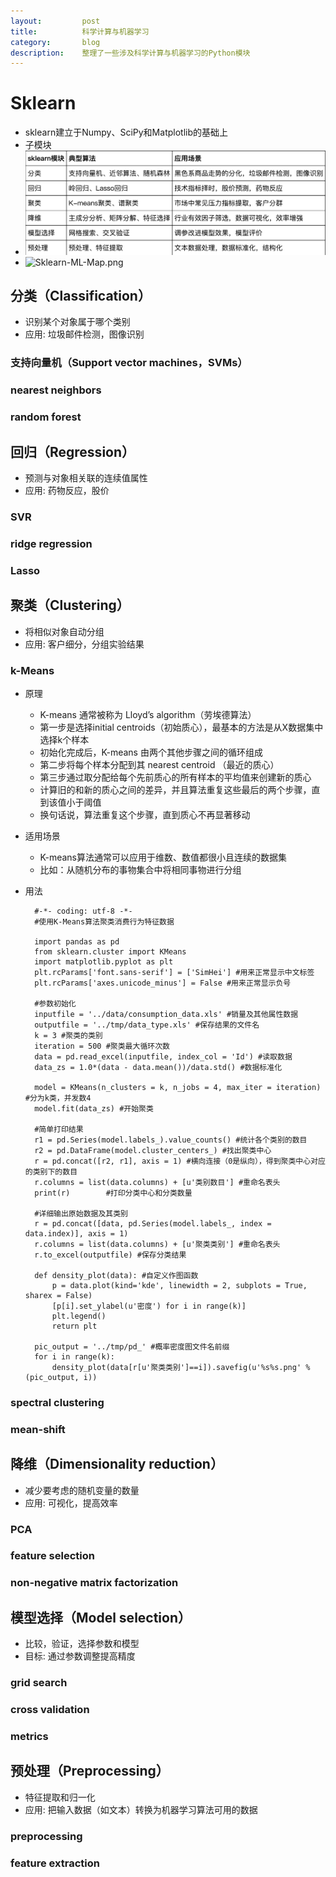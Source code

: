 ```yaml
---
layout:         post
title:          科学计算与机器学习
category:       blog
description:    整理了一些涉及科学计算与机器学习的Python模块
---
```


# Sklearn
- sklearn建立于Numpy、SciPy和Matplotlib的基础上
- 子模块
- ![Sklearn-Table.png](https://raw.githubusercontent.com/wu-wenxiang/Media-WebLink/master/qiniu/b65bd14fca944fbcbf582a5e0c60b3f5-Sklearn-Table.png)
- ![Sklearn-ML-Map.png](http://scikit-learn.org/stable/_static/ml_map.png)

## 分类（Classification）
- 识别某个对象属于哪个类别
- 应用: 垃圾邮件检测，图像识别

### 支持向量机（Support vector machines，SVMs）

### nearest neighbors

### random forest

## 回归（Regression）
- 预测与对象相关联的连续值属性
- 应用: 药物反应，股价

### SVR

### ridge regression

### Lasso

## 聚类（Clustering）
- 将相似对象自动分组
- 应用: 客户细分，分组实验结果

### k-Means
- 原理
	- K-means 通常被称为 Lloyd’s algorithm（劳埃德算法）
	- 第一步是选择initial centroids（初始质心），最基本的方法是从X数据集中选择k个样本
	- 初始化完成后，K-means 由两个其他步骤之间的循环组成
	- 第二步将每个样本分配到其 nearest centroid （最近的质心）
	- 第三步通过取分配给每个先前质心的所有样本的平均值来创建新的质心
	- 计算旧的和新的质心之间的差异，并且算法重复这些最后的两个步骤，直到该值小于阈值
	- 换句话说，算法重复这个步骤，直到质心不再显著移动
- 适用场景
	- K-means算法通常可以应用于维数、数值都很小且连续的数据集
	- 比如：从随机分布的事物集合中将相同事物进行分组
- 用法

		#-*- coding: utf-8 -*-
		#使用K-Means算法聚类消费行为特征数据
		
		import pandas as pd
		from sklearn.cluster import KMeans
		import matplotlib.pyplot as plt
		plt.rcParams['font.sans-serif'] = ['SimHei'] #用来正常显示中文标签
		plt.rcParams['axes.unicode_minus'] = False #用来正常显示负号
		
		#参数初始化
		inputfile = '../data/consumption_data.xls' #销量及其他属性数据
		outputfile = '../tmp/data_type.xls' #保存结果的文件名
		k = 3 #聚类的类别
		iteration = 500 #聚类最大循环次数
		data = pd.read_excel(inputfile, index_col = 'Id') #读取数据
		data_zs = 1.0*(data - data.mean())/data.std() #数据标准化
		
		model = KMeans(n_clusters = k, n_jobs = 4, max_iter = iteration) #分为k类，并发数4
		model.fit(data_zs) #开始聚类
		
		#简单打印结果
		r1 = pd.Series(model.labels_).value_counts() #统计各个类别的数目
		r2 = pd.DataFrame(model.cluster_centers_) #找出聚类中心
		r = pd.concat([r2, r1], axis = 1) #横向连接（0是纵向），得到聚类中心对应的类别下的数目
		r.columns = list(data.columns) + [u'类别数目'] #重命名表头
		print(r)        #打印分类中心和分类数量
		
		#详细输出原始数据及其类别
		r = pd.concat([data, pd.Series(model.labels_, index = data.index)], axis = 1)
		r.columns = list(data.columns) + [u'聚类类别'] #重命名表头
		r.to_excel(outputfile) #保存分类结果
		
		def density_plot(data): #自定义作图函数  
		    p = data.plot(kind='kde', linewidth = 2, subplots = True, sharex = False)
		    [p[i].set_ylabel(u'密度') for i in range(k)]
		    plt.legend()
		    return plt
		
		pic_output = '../tmp/pd_' #概率密度图文件名前缀
		for i in range(k):
		    density_plot(data[r[u'聚类类别']==i]).savefig(u'%s%s.png' %(pic_output, i))

### spectral clustering

### mean-shift

## 降维（Dimensionality reduction）
- 减少要考虑的随机变量的数量
- 应用: 可视化，提高效率

### PCA

### feature selection

### non-negative matrix factorization

## 模型选择（Model selection）
- 比较，验证，选择参数和模型
- 目标: 通过参数调整提高精度

### grid search

### cross validation

### metrics

## 预处理（Preprocessing）
- 特征提取和归一化
- 应用: 把输入数据（如文本）转换为机器学习算法可用的数据

### preprocessing

### feature extraction